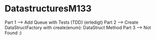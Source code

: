 # DatastructuresM133

Part 1 --> Add Queue with Tests (TDD) (erledigt)
Part 2 --> Create DataStructFactory with create(enum): DataStruct Method
Part 3 --> Not Found :)